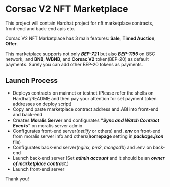# Corsac V2 NFT Marketplace

This project will contain Hardhat project for nft marketplace contracts, front-end and back-end apis etc.

Corsac V2 NFT Marketplace has 3 main features: **Sale**, **Timed Auction**, **Offer**.

This marketplace supports not only ***BEP-721*** but also ***BEP-1155*** on BSC network, and **BNB**, **WBNB**, and **Corsac V2** token(BEP-20) as default payments.
Surely you can add other BEP-20 tokens as payments.

## Launch Process

* Deploys contracts on mainnet or testnet (Please refer the shells on Hardhat/README and then pay your attention for set payment token addresses on deploy script)
* Copy and paste marketplace contract address and ABI into front-end and back-end
* Creates **Moralis Server** and configurates ***"Sync and Watch Contract Events"*** on moralis server admin
* Configurates front-end server(*netlify* or others) and ***.env*** on front-end from moralis server info and others(**homepage** setting in ***package.json*** file)
* Configurates back-end server(*nginx*, *pm2*, *mongodb*) and .env on back-end
* Launch back-end server (Set ***admin account*** and it should be an ***owner of marketplace contract***.)
* Launch front-end server

Thank you!
